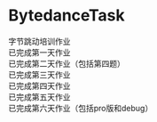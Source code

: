 # BytedanceTask
字节跳动培训作业  
已完成第一天作业  
已完成第二天作业（包括第四题）  
已完成第三天作业  
已完成第四天作业  
已完成第五天作业  
已完成第六天作业（包括pro版和debug）
